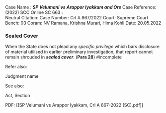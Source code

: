 Case Name : ***SP Velumani vs Arappor Iyakkam and Ors***
Case Reference: (2022) SCC Online SC 663 :  
Neutral Citation:
Case Number: Crl A 867/2022
Court: Supreme Court
Bench: 03
Coram: NV Ramana, Krishna Murari, Hima Kohli
Date: 20.05.2022

### Sealed Cover

When the State does not plead any *specific privilege* which bars disclosure of material utilised in earlier preliminary investigation, that report cannot remain shrouded in ***sealed cover***. (**Para 28**) #incomplete 

Refer also:

Judgment name

See also:
 
Act, Section

PDF:
[[SP Velumani vs Arappor Iyakkam, Crl A 867-2022 (SC).pdf]]